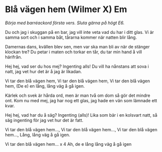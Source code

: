 # Blå vägen hem (Wilmer X) Em

*Börja med barréackord första vers.
Sluta gärna på högt E6.*

Du och jag i skuggan på en bar, 
jag vill inte veta vad du har i ditt glas.
Vi är samma sort och i samma båt, 
tårarna kommer när natten blir lång.

Damernas dans, kvällen blev sen, 
men var ska man bli av när de stänger klockan tre?
Du petar i maten och torkar en tår, 
du tar min hand å vill härifrån.

Hej hej, vad ser du hos mej?
Ingenting alls!
Du vill ha nånstans att sova i natt, 
jag vet hur det är å jag är likadan.

Vi tar den blå vägen hem, 
Vi tar den blå vägen hem,
Vi tar den blå vägen hem,
(De e) en lång, lång väg å gå igen.

Kärlek och svek är hårda ord, 
men är man två om dom så gör det mindre ont.
Kom nu med mej, jag har nog ett glas, 
jag hade en vän som lämnade ett kvar.

Hej hej, vad har du å säg?
Ingenting (alls)!
Lika som bär i en kolsvart natt, 
så säg ingenting för jag vet hur det är fatt.

Vi tar den blå vägen hem..., 
Vi tar den blå vägen hem...,
Vi tar den blå vägen hem...,
Lång, lång väg å gå igen.

Vi tar den blå vägen hem... x 4
Ah, de e lång lång väg å gå igen
